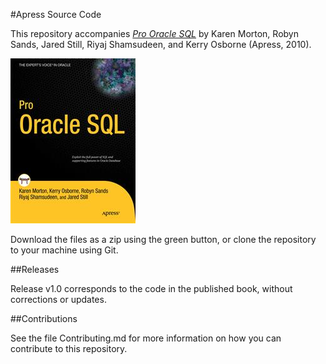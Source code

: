 #Apress Source Code

This repository accompanies [*Pro Oracle SQL*](http://www.apress.com/9781430232285) by Karen Morton, Robyn Sands, Jared Still, Riyaj Shamsudeen, and Kerry Osborne (Apress, 2010).

![Cover image](9781430232285.jpg)

Download the files as a zip using the green button, or clone the repository to your machine using Git.

##Releases

Release v1.0 corresponds to the code in the published book, without corrections or updates.

##Contributions

See the file Contributing.md for more information on how you can contribute to this repository.
